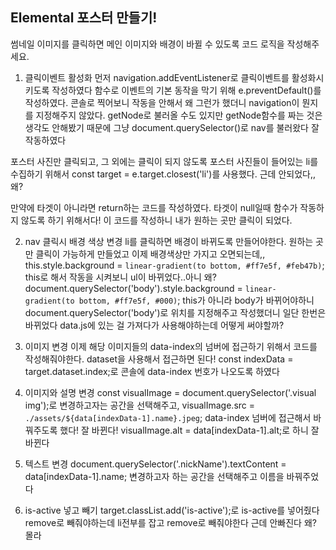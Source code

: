 ## Elemental 포스터 만들기!

썸네일 이미지를 클릭하면 메인 이미지와 배경이 바뀔 수 있도록 코드 로직을 작성해주세요.

1. 클릭이벤트 활성화
먼저 navigation.addEventListener로 클릭이벤트를 활성화시키도록 작성하였다
함수로 이벤트의 기본 동작을 막기 위해 e.preventDefault()를 작성하였다.
콘솔로 찍어보니 작동을 안해서 왜 그런가 했더니 navigation이 뭔지를 지정해주지 않았다. getNode로 불러올 수도 있지만 getNode함수를 짜는 것은 생각도 안해봤기 때문에 그냥 document.querySelector()로 nav를 불러왔다
잘 작동하였다

포스터 사진만 클릭되고, 그 외에는 클릭이 되지 않도록 포스터 사진들이 들어있는 li를 수집하기 위해서 const target = e.target.closest('li')를 사용했다. 근데 안되었다,, 왜?

만약에 타겟이 아니라면 return하는 코드를 작성하였다. 타겟이 null일때 함수가 작동하지 않도록 하기 위해서다!
이 코드를 작성하니 내가 원하는 곳만 클릭이 되었다.

2. nav 클릭시 배경 색상 변경
li를 클릭하면 배경이 바뀌도록 만들어야한다. 원하는 곳만 클릭이 가능하게 만들었고 이제 배경색상만 가지고 오면되는데,,
this.style.background = `linear-gradient(to bottom, #ff7e5f, #feb47b)`; this로 해서 작동을 시켜보니 ul이 바뀌었다..아니 왜?
document.querySelector('body').style.background = `linear-gradient(to bottom, #ff7e5f, #000)`; this가 아니라 body가 바뀌어야하니 document.querySelector('body')로 위치를 지정해주고 작성했더니 일단 한번은 바뀌었다
data.js에 있는 걸 가져다가 사용해야하는데 어떻게 써야할까?


3. 이미지 변경
이제 해당 이미지들의 data-index의 넘버에 접근하기 위해서 코드를 작성해줘야한다. dataset을 사용해서 접근하면 된다!
const indexData = target.dataset.index;로 콘솔에 data-index 번호가 나오도록 하였다

4. 이미지와 설명 변경
const visualImage = document.querySelector('.visual img');로 변경하고자는 공간을 선택해주고, visualImage.src = `./assets/${data[indexData-1].name}.jpeg`; data-index 넘버에 접근해서 바꿔주도록 했다! 잘 바뀐다!
visualImage.alt = data[indexData-1].alt;로 하니 잘 바뀐다

5. 텍스트 변경
document.querySelector('.nickName').textContent = data[indexData-1].name; 변경하고자 하는 공간을 선택해주고 이름을 바꿔주었다

6. is-active 넣고 빼기
target.classList.add('is-active');로 is-active를 넣어줬다
remove로 빼줘야하는데 li전부를 잡고 remove로 빼줘야한다
근데 안빠진다 왜? 몰라

